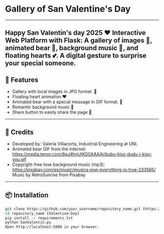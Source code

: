 # Gallery of San Valentine's Day

---

**Happy San Valentin's day 2025 ❤️**
Interactive Web Platform with Flask: A gallery of images 📸, animated bear 🧸, background music 🎵, and floating hearts 💕. A digital gesture to surprise your special someone.
---

## 🚀 Features
- Gallery with local images in JPG format. 📸
- Floating heart animation ❤️
- Animated bear with a special message in GIF format. 🧸
- Romantic background music 🎵
- Share button to easily share the page 🔗

---

## 💌 Credits
- Developed by: Valeria Villacorta, Industrial Engineering at UNI.
- Animated bear GIF from the internet: https://media.tenor.com/8qJ4hnUIKD0AAAAj/bubu-kiss-dudu-i-kiss-you.gif
- Copyright-free love background music (mp3): https://pixabay.com/es/music/musica-pop-everything-is-true-233565/ Music by RetroSunrise from Pixabay
---

## 📦 Installation
```bash
git clone https://github.com/your_username/repository_name.git (https://github.com/vale34villa1/Valentine-Day.git)
cd repository_name (Valentine-Day)
pip install -r requirements.txt
python SanValentin.py
Open http://localhost:5000 in your browser.

